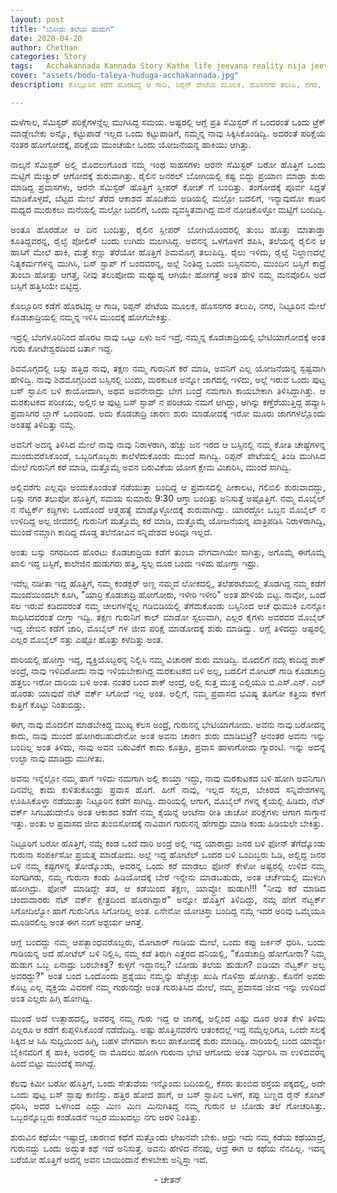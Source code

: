 ```yaml
---
layout: post
title: "ಬೋಡು ತಲೆಯ ಹುಡುಗ"
date: 2020-04-20
author: Chethan
categories: Story
tags:	Acchakannada Kannada Story Kathe life jeevana reality nija jeevana Karnataka Travel Trek Hiking Aarohana
cover: "assets/bodu-taleya-huduga-acchakannada.jpg"
description: ಕೊಲ್ಲೂರಿನ ಕಡೆಗೆ ಹೊರಟಿದ್ದ ಆ ಗಾಡಿ, ರಿಪ್ಪನ್ ಪೇಟೆಯ ಮೂಲಕ, ಹೊಸನಗರ ತಲುಪಿ, ನಗರ, ನಿಟ್ಟೂರಿನ ಮೇಲೆ ಕೊಡಚಾದ್ರಿಯಲ್ಲಿ ನಮ್ಮನ್ನ ಇಳಿಸಿ ಮುಂದಕ್ಕೆ ಹೋಗಬೇಕಿತ್ತು.

---
```


<p align ="justify"> ಮಳೆಗಾಲ, ಸೆಮಿಸ್ಟರ್ ಪರಿಕ್ಷೆಗಳನ್ನೆಲ್ಲ ಮುಗಿಸಿದ್ದ ಸಮಯ. ಅಷ್ಟರಲ್ಲಿ ಆಗ್ಲೆ ಪ್ರತಿ ಸೆಮಿಸ್ಟರ್ ಗೆ ಒಂದರಂತೆ ಒಂದು ಟ್ರೆಕ್ ಮಾಡ್ಲೇಬೇಕು ಅನ್ನೊ, ಕಟ್ಟುಪಾಡೆ ಇಲ್ಲದ ಒಂದು ಕಟ್ಟುಪಾಡಿಗೆ, ನಮ್ಮನ್ನ ನಾವು ಸಿಕ್ಕಿಸಿಕೊಂಡಿದ್ವಿ. ಅದರಂತೆ ಪರಿಕ್ಷೆಯ ನಂತರ ಹೋಗೋದಕ್ಕೆ, ಪರಿಕ್ಷೆಯ ಮುಂಚೆಯೇ ಒಂದು ಯೋಜನೆಯನ್ನ ಹಾಕಿಯು ಆಗಿತ್ತು. </p><!--more-->

<p align ="justify"> ನಾಲ್ಕನೆ ಸೆಮಿಸ್ಟರ್ ಅಲ್ಲಿ ಮೊದಲುಗೊಂಡ ನಮ್ಮ ಇಂಥ ಸಾಹಸಗಳು ಆರನೇ ಸೆಮಿಸ್ಟರ್ ಬರೋ ಹೊತ್ತಿಗೆ ಒಂದು ಮಟ್ಟಿಗೆ ಮೆಚ್ಯುರ್ ಆಗೋದಕ್ಕೆ ಶುರುವಾಗಿತ್ತು‌‌. ರೈಲಿನ ಜನರಲ್ ಬೋಗಿಯಲ್ಲಿ ಕಷ್ಟ ಬಿದ್ದು ಪ್ರಯಾಣ ಮಾಡ್ತಾ ಶುರು ಮಾಡಿದ್ದ ಪ್ರವಾಸಗಳು, ಆರನೇ ಸೆಮಿಸ್ಟರ್ ಹೊತ್ತಿಗೆ ಸ್ಲೀಪರ್ ಕೋಚ್ ಗೆ ಬಂದಿತ್ತು. ತಂಗೋದಕ್ಕೆ ಪೂರ್ವ ಸಿದ್ದತೆ ಮಾಡಿಕೊಳ್ಳದೆ, ಬೆಟ್ಟದ ಮೇಲೆ ತೆರೆದ ಆಕಾಶದ ಹೊದಿಕೆಯ ಅಡಿಯಲ್ಲಿ ಮಲ್ಗೋ ಬದಲಿಗೆ, ಇನ್ಯಾವುದೋ ಕಾಡಿನ ಮಧ್ಯದ ಮುರುಕಲು ಮನೆಯಲ್ಲಿ ಮಲ್ಗೋ ಬದಲಿಗೆ, ಒಂದು ವ್ಯವಸ್ಥಿತವಾಗಿದ್ದ ಮನೆ ನೋಡಿಕೊಳ್ಳೋ‌ ಮಟ್ಟಿಗೆ ಬಂದಿದ್ವಿ. </p>

<p align ="justify"> ಅಂತೂ ಹೊರಡೋ ಆ ದಿನ ಬಂದಿತ್ತು, ರೈಲಿನ ಸ್ಲೀಪರ್ ಬೋಗಿಯೊಂದರಲ್ಲಿ ತುಂಬ ಹೊತ್ತು ಮಾತಾಡ್ತಾ ಕೂತಿದ್ದವರನ್ನ, ರೈಲ್ವೆ ಪೋಲಿಸ್ ಬಂದು ಉಗಿದು ಮಲಗಿಸಿದ್ದ. ಅವನನ್ನ ಒಳಗೊಳಗೆ ಶಪಿಸಿ, ತಲೆಯನ್ನ ರೈಲಿನ ಆ ಹಾಸಿಗೆ ಮೇಲೆ ಹಾಕಿ, ಮತ್ತೆ ಕಣ್ಣು ತೆರೆಯೋ ಹೊತ್ತಿಗೆ ಶಿಮಮೊಗ್ಗ ತಲುಪಿದ್ವಿ. ರೈಲು ಇಳಿದು, ರೈಲ್ವೆ ನಿಲ್ದಾಣದಲ್ಲೆ ನಿತ್ಯಕರ್ಮಗಳನ್ನ ಮುಗಿಸಿ, ಬಸ್ ಸ್ಟಾಪ್ ಗೆ ಬಂದವರನ್ನ, ಅಲ್ಲೆ ನಿಂತಿದ್ದ ಒಂದು ಬಸ್ಸಿನವನು, ಮುಂದಿನ ಬಸ್ಸಿಗೆ ಕಾದ್ರೆ ತುಂಬಾ ಹೋತ್ತು ಆಗತ್ತೆ, ನೀವು ತಲುಪೋದು ಮಧ್ಯಾಹ್ನ ಆಗಿಯೇ ಹೋಗತ್ತೆ ಅಂತ ಹೇಳಿ ನಮ್ಮ ಮನವೊಲಿಸಿ ಅದೆ ಬಸ್ಸಿಗೆ ಹತ್ತಿಸಿಯೇ ಬಿಟ್ಟಿದ್ದ. </p>

<p align ="justify"> ಕೊಲ್ಲೂರಿನ ಕಡೆಗೆ ಹೊರಟಿದ್ದ ಆ ಗಾಡಿ, ರಿಪ್ಪನ್ ಪೇಟೆಯ ಮೂಲಕ, ಹೊಸನಗರ ತಲುಪಿ, ನಗರ, ನಿಟ್ಟೂರಿನ ಮೇಲೆ ಕೊಡಚಾದ್ರಿಯಲ್ಲಿ ನಮ್ಮನ್ನ ಇಳಿಸಿ ಮುಂದಕ್ಕೆ ಹೋಗಬೇಕಿತ್ತು. </p>

<p align ="justify"> ಇದ್ರಲ್ಲಿ ಬೆಂಗಳೂರಿನಿಂದ ಹೊರಟ ನಾವು ಒಟ್ಟು ಏಳು ಜನ ಇದ್ರೆ, ನಮ್ಮನ್ನ ಕೊಡಚಾದ್ರಿಯಲ್ಲಿ ಭೇಟಿಯಾಗೋದಕ್ಕೆ ಅಂತ ಗುರು ಕೋಟೇಶ್ವರದಿಂದ ಬರ್ತಾ ಇದ್ದ. </p>

<p align ="justify"> ಶಿವಮೊಗ್ಗದಲ್ಲಿ  ಬಸ್ಸು ಹತ್ತಿದ ನಾವು, ತಕ್ಷಣ ನಮ್ಮ ಗುರುನಿಗೆ ಕರೆ ಮಾಡಿ, ಅವನಿಗೆ ಎಲ್ಲ ಯೋಜನೆಯನ್ನ ಸ್ಪಷ್ಟವಾಗಿ ಹೇಳಿದ್ವಿ. ನಾವು ಶಿವಮೊಗ್ಗದಿಂದ ಬಸ್ಸಿನಲ್ಲಿ ಬಂದು, ಮರಕುಟಕ ಅನ್ನೋ ಜಾಗದಲ್ಲಿ ಇಳಿದು, ಅಲ್ಲೆ ಇರುವ ಒಂದು ಪುಟ್ಟ ಬಸ್ ಸ್ಟಾಪಿನ ಬಳಿ ಕಾಯೋದಾಗಿ, ಅಥವ ಅವನೇನಾದ್ರು ಬೇಗ ಬಂದ್ರೆ ನಮಗಾಗಿ ಕಾಯಬೇಕಾಗಿ ತಿಳಿಸಿದ್ದಾಗಿತ್ತು. ಆ ಮರಕುಟಕದ ಪರಿಚಯ, ಅಲ್ಲಿನ ಆ ಪುಟ್ಟ ಬಸ್ ಸ್ಟಾಪ್ ನ ಪರಿಚಯ ನಮಗೆ ಆಗಿದ್ದು, ಆಗಿನ್ನು ಕಣ್ತೆರೆಯುತ್ತಿದ್ದ ಹವ್ಯಾಸಿ ಪ್ರವಾಸಿಗರ ಬ್ಲಾಗ್ ಒಂದರಿಂದ. ಅದು ಕೊಡಚಾದ್ರಿ ಚಾರಣ ಶುರು ಮಾಡೋದಕ್ಕೆ ಇರೋ ಮೂರು ಜಾಗಗಳಲ್ಲೊಂದು ಅಂತಷ್ಟೆ ತಿಳಿದಿತ್ತು ನಮ್ಗೆ. </p>

<p align ="justify"> ಅವನಿಗೆ ಅದನ್ನ ತಿಳಿಸಿದ ಮೇಲೆ ನಾವು ನಾವು ನಿರಾಳರಾಗಿ, ಹೆಚ್ಚು ಜನ ಇರದ ಆ ಬಸ್ಸಿನಲ್ಲಿ ನಮ್ಮ ಕೋತಿ ಚೇಷ್ಟೆಗಳನ್ನ ಮುಂದುವರೆಸಿಕೊಂಡೆ, ಒಬ್ಬರಿಗೊಬ್ಬರು ಕಾಲೆಳೆದುಕೊಂಡು ಮುಂದೆ ಸಾಗಿದ್ವಿ‌. ರಿಪ್ಪನ್ ಪೇಟೆಯಲ್ಲಿ ತಿಂಡಿ ಮುಗಿಸಿದ ಮೇಲೆ ಗುರುನಿಗೆ ಕರೆ ಮಾಡಿ, ಮತ್ತೊಮ್ಮೆ ಅವನ ಬರುವಿಕೆಯ ಯೋಗ ಕ್ಷೇಮ ವಿಚಾರಿಸಿ, ಮುಂದೆ ಸಾಗಿದ್ವಿ‌. </p>

<p align ="justify"> ಅಲ್ಲಿವರೆಗು ಎಲ್ಲವೂ ಅಂದುಕೊಂಡಂತೆ ನಡೆಯುತ್ತಾ ಬಂದಿದ್ದ ಆ ಪ್ರವಾಸದಲ್ಲಿ ಪೀಕಾಲಟ, ಗಲಿಬಿಲಿ ಶುರುವಾದದ್ದು, ಬಸ್ಸು ನಗರ ತಲುಪೋ ಹೊತ್ತಿಗೆ, ಸಮಯ ಸುಮಾರು 9:30 ಆಗ್ತಾ ಬಂದಿತ್ತು ಅನಿಸುತ್ತೆ ಅಷ್ಟೊತ್ತಿಗೆ. ನಮ್ಮ ಮೊಬೈಲ್ ನ  ನೆಟ್ವರ್ಕ್ ಕಡ್ಡಿಗಳು ಒಂದೊಂದೆ ಆತ್ಮಹತ್ಯೆ ಮಾಡ್ಕೊಳ್ಳೋದಕ್ಕೆ ಶುರುವಾಗಿದ್ವು. ಯಾರದ್ದೋ ಒಬ್ಬನ ಮೊಬೈಲ್ ನ ಉಳಿದಿದ್ದ ಅಲ್ಪ ಜೀವದಲ್ಲಿ ಗುರುನಿಗೆ ಮತ್ತೊಮ್ಮೆ ಕರೆ ಮಾಡಿ, ಮತ್ತೊಮ್ಮೆ ಯೋಜನೆಯನ್ನ ಖಾತ್ರಿಪಡಿಸಿ ನಿರಾಳರಾಗಿದ್ವಿ, ಮುಂದೆ ನಮ್ಗಾಗಿ ಕಾದಿದ್ದ ದೊಡ್ಡ ತಲೆನೋವಿನ ಸನ್ನಿವೇಶದ ಅರಿವೂ ಇಲ್ಲದೆ. </p>

<p align ="justify"> ಅಂತು ಬಸ್ಸು ನಗರದಿಂದ ಹೊರಟು ಕೊಡಚಾದ್ರಿಯ ಕಡೆಗೆ ತುಂಬಾ ವೇಗವಾಗಿಯೇ ಸಾಗಿತ್ತು, ಅಗೊಮ್ಮೆ ಈಗೊಮ್ಮೆ ಖಾಲಿ ಇದ್ದ ಬಸ್ಸಿಗೆ, ಕಾಲೇಜಿನ ಹುಡುಗರು ಹತ್ತಿ, ಸ್ವಲ್ಪ ದೂರ ಬಂದು ಇಳಿದು ಹೋಗ್ತಾ ಇದ್ರು. </p>

<p align ="justify"> ಇದೆಲ್ಲ ನಡೀತಾ ಇದ್ದ ಹೊತ್ತಿಗೆ, ನಮ್ಮ ಕಂಡಕ್ಟರ್ ಅಣ್ಣ ನಮ್ಮದೆ ಲೋಕದಲ್ಲಿ, ತಲೆಹರಟೆಯಲ್ಲಿ ತೊಡಗಿದ್ದ ನಮ್ಮ ಕಡೆಗೆ ಮುಂದೆಯಿಂದಲೇ ಕೂಗಿ, "ಯಾರ್ರಿ ಕೊಡಚಾದ್ರಿ ಹೋಗೋರು, ಇಳೀರಿ ಇಳೀರಿ" ಅಂತ ಹೇಳಿಯೆ ಬಿಟ್ಟ. ನಾವೋ, ಒಂದೆ ಸಲ ಇರುವೆ ಕಡಿದವರಂತೆ ನಮ್ಮ ಚೀಲಗಳನ್ನೆಲ್ಲ ಗಡಿಬಿಡಿಯಲ್ಲಿ ತೆಗೆದುಕೊಂಡು ಬಸ್ಸಿನಿಂದ ಆಚೆ ಧುಮುಕಿ ಏನನ್ನೋ ಸಾಧಿಸಿದವರಂತೆ ಬೀಗ್ತಾ ಇದ್ವಿ. ತಕ್ಷಣ ಗುರುನಿಗೆ ಕಾಲ್ ಮಾಡೋ ಸ್ಸಲುವಾಗಿ, ಎಲ್ಲರ ಕೈಗಳು ಅವರವರ ಮೊಬೈಲ್ ಇದ್ದ ಜೇಬಿನ ಕಡೆಗೆ ಜಾರಿ, ಮೊಬೈಲ್ ಗಳ ಜೀವ ಪರಿಕ್ಷೆ ಮಾಡೋದಕ್ಕೆ ಶುರು ಮಾಡಿದ್ವು. ಆಗ್ಲೆ ತಿಳಿದದ್ದು ಅಷ್ಟರಲ್ಲಿ ಎಲ್ಲರ ಮೊಬೈಲ್ ಸತ್ತು ಎಷ್ಟೋ ಹೊತ್ತು ಕಳೆದಿತ್ತು ಅಂತ. </p>

<p align ="justify"> ದಾರಿಯಲ್ಲಿ ಹೋಗ್ತಾ ಇದ್ದ, ವ್ಯಕ್ತಿಯೊಬ್ಬರನ್ನ ನಿಲ್ಲಿಸಿ ನಮ್ಮ ವಿಚಾರಣೆ ಶುರು ಮಾಡಿದ್ವಿ. ಮೊದಲಿಗೆ ನಮ್ಗೆ ಕಾದಿದ್ದ ಶಾಕ್ ಅಂದ್ರೆ, ನಾವು ಇಳಿದಿರೋದು ನಾವು ಇಳಿಯಬೇಕಾಗಿದ್ದ ಮರಕುಟಕದ ಬಳಿ ಅಲ್ಲ, ಬದಲಿಗೆ ಮೋಟರ್ ಗಾಡಿ ಕೊಡಚಾದ್ರಿ ಹತ್ತಲು ಇರೋ ದಾರಿಯ ಬಳಿ ಅಂತ. ನಂತರ ಬಂದ ಶಾಕ್ ಅಂದ್ರೆ, ಅಲ್ಲಿ ಸುತ್ತ ಮುತ್ತ ಎಲ್ಲಿಯೂ ಬಿ.ಎಸ್.ಎನ್. ಎಲ್ ಹೊರತು ಯಾವುದೆ ನೆಟ್ ವರ್ಕ್ ಸಿಗೋದೆ ಇಲ್ಲ ಅಂತ. ಅಲ್ಲಿಗೆ, ನಮ್ಮ ಪ್ರವಾಸದ ಭವಿಷ್ಯ ತೂಗೋ ಕತ್ತಿಯ ಕೆಳಗೆ ಕುತ್ತಿಗೆ ಕೊಟ್ಟು ನಿಂತುಬಿಡ್ತು. </p>

<p align ="justify"> ಈಗ, ನಾವು ಮೊದಲಿಗೆ ಮಾಡಬೇಕಿದ್ದ ಮುಖ್ಯ ಕೆಲಸ ಅಂದ್ರೆ, ಗುರುನನ್ನ ಭೇಟಿಯಾಗೋದು. ಅವನು ನಾವು ಬರೋದನ್ನ ಕಾದು, ನಾವು ಮುಂದೆ ಹೋಗಿರಬಹುದೇನೋ ಅಂತ ಅವನು ಚಾರಣ ಶುರು ಮಾಡಿಬಿಟ್ರೆ? ಆನಂತರ ಅವನು ಇನ್ನು ಬಂದಿಲ್ಲ ಅಂತ ತಿಳಿದು, ನಾವು ಅವನ ಬರುವಿಕೆಗೆ ಕಾದು‌ ಕೂತ್ರೂ, ಪ್ರವಾಸ ಹಾಳಾಗೋದು ಗ್ಯಾರಂಟಿ. ಇನ್ನು ಅದನ್ನೆ ಉಲ್ಟಾ ನಾವು ಮಾಡಿದ್ರು ಮುಗೀತು. </p>

<p align ="justify"> ಅವನು ಇನ್ನೆಲ್ಲೋ ನಮ್ಮ ಹಾಗೆ ಇಳಿದು ನಮಗಾಗಿ ಅಲ್ಲಿ ಕಾಯ್ತಾ ಇದ್ದು, ನಾವು ಮರಕುಟಕದ ಬಳಿ ಹೋಗಿ ಅವನಿಗಾಗಿ ದಿನವೆಲ್ಲ ಕಾದು ಕುಳಿತುಕೊಂಡ್ರು ಪ್ರವಾಸ ಹೊಗೆ. ಹೀಗೆ ನಾವು, ಇಲ್ಲದ ಸಲ್ಲದ, ಬೇಕಿರದ ಸನ್ನಿವೇಶಗಳನ್ನ ಊಹಿಸಿಕೊಳ್ತಾ ನಡೆಯುತ್ತಾ ನಿಟ್ಟೂರಿನ ಕಡೆಗೆ ಸಾಗಿದ್ವಿ. ದಾರಿಯಲ್ಲಿ ಆಗಾಗ, ಮೊಬೈಲ್ ಗಳನ್ನ ಕೈಯಲ್ಲಿ ಹಿಡಿದು, ನೆಟ್ ವರ್ಕ್ ಸಿಗಬಹುದೇನೊ ಅಂತ ಆಕಾಶದ ಕಡೆಗೆ ನಮ್ಮ ಕೈಯನ್ನೆ ಆಂಟೆನಾ ರೀತಿ ಚಾಚೋ ಪರಿಕ್ಷೆಗಳು ಆಗಾಗ ಸಾಗ್ತಾನೆ ಇತ್ತು. ಅಂತು ಆ ಪ್ರವಾಸದ ಜೀವ ತುಂಬಿಸೋದಕ್ಕೆ ನಾವಿವಾಗ ಗುರುನನ್ನ ಹೇಗಾದ್ರು ಮಾಡಿ ಕಂಡು ಹಿಡಿಯಲೇ ಬೇಕಿತ್ತು. </p>

<p align ="justify"> ನಿಟ್ಟೂರಿಗೆ ಬರೋ ಹೊತ್ತಿಗೆ, ನಮ್ಗೆ ಕಂಡ ಒಂದೆ ದಾರಿ ಅಂದ್ರೆ ಅಲ್ಲಿ ಇದ್ದ ಯಾರಾದ್ರು ಜನರ ಬಳಿ ಫೋನ್ ತೆಗೆದ್ಕೊಂಡು ಗುರುನಾ ಸಂಪರ್ಕಿಸೋ ಪ್ರಯತ್ನ ಮಾಡೋದು. ಅಲ್ಲೆ ಇದ್ದ ಹೋಟೆಲ್ ಒಂದರ ಬಳಿ ಒಂದಿಬ್ಬರು ಓಡಿ, ಅಲ್ಲಿದ್ದ ಜನರ ಬಳಿ ನಮ್ಮ ಕಷ್ಟಗಳನ್ನ ತೋಡ್ಕೊಂಡು, ಅವರನ್ನ ಒಂದು ಕರೆ ಮಾಡಲು ಫೋನ್ ಕೇಳೋ ಅಷ್ಟರಲ್ಲಿ ಉಳಿದ ನಮ್ಮ ಸಂಗಡಿಗರು, ನಮ್ಮ ಗುರುನಾ ಕಂಡು ಹಿಡಿಯೋದಕ್ಕೆ ಬೇರೆ ಇನ್ನೇನು ಮಾಡಬಹುದು, ಅಂತ ಚರ್ಚೆಯಲ್ಲಿ ಮುಳುಗಿ ಹೋಗಿದ್ರು. ಫೋನ್ ಮಾಡಿದ್ದೇ ತಡ, ಆ ಕಡೆಯಿಂದ ತಕ್ಷಣ, ಯಾವ್ದೋ ಹುಡುಗಿ!!! "ನೀವು ಕರೆ ಮಾಡಿದ ಚಂದಾದಾರರು ನೆಟ್ ವರ್ಕ್ ಕ್ಷೇತ್ರದಿಂದ ಹೊರಗಿದ್ದಾರೆ" ಅನ್ನೋ ಹೊತ್ತಿಗೆ ತಿಳಿದಿದ್ದು, ನಮ್ಗೆ ಹೇಗೆ ನೆಟ್ವರ್ಕ್ ಸಿಗೋದಿಲ್ವೋ ಹಾಗೆ ಗುರುನಿಗೂ ಸಿಗೋದಿಲ್ಲ ಅಂತ. ಏನೇನೋ ಯೋಚಿಸ್ತಾ ಬಂದಿದ್ದ ನಮ್ಗೆ ಇದರ ಅರಿವು ಒಮ್ಮೆಯೂ ಮೂಡಿರಲಿಲ್ವ ಅಂತ ಈಗ ನಂಗೆ ಅಶ್ಟರ್ಯ ಆಗತ್ತೆ. </p>

<p align ="justify"> ಆಗ್ಲೆ ಬಂದದ್ದು ನಮ್ಮ ಆಪತ್ಬಾಂಧವರೊಬ್ಬರು, ಮೋಟಾರ್ ಗಾಡಿಯ ಮೇಲೆ, ಒಂದು ಕಪ್ಪು ಜರ್ಕಿನ್ ಧರಿಸಿ. ಬಂದು ಗಾಡಿಯನ್ನ ಅದೆ ಹೋಟೆಲ್ ಬಳಿ ನಿಲ್ಲಿಸಿ, ನಮ್ಮ ಕಡೆ ತಿರುಗಿ ಎತ್ತರದ ದನಿಯಲ್ಲಿ, "ಕೊಡಚಾದ್ರಿ ಹೋಗೋರಾ? ನಿಮ್ಮ ಹುಡುಗ ಒಬ್ಬ ಏನಾದ್ರು ಬರಬೇಕಿತ್ತ? ಕುಳ್ಳಗೆ ಇದ್ದಾನಲ್ವ? ಬೋಡು ತಲೆಯ ಹುಡುಗ? ಐಡಿಯಾ ನೆಟ್ವರ್ಕ್ ಅಲ್ವ ಅವರದ್ದು?" ಅಂತ ಬಂದ ಒಂದೊಂದು ಪ್ರಶ್ನೆಯು ನಮ್ಮನ್ನು ಹೆಚ್ಚೆಚ್ಚು ಖುಷಿ ಗೊಳಿಸ್ತಾ ಹೋಗಿತ್ತು‌. ಕೊನೆಗೆ ಅವರು ಕೊಟ್ಟ ಎಲ್ಲ ವ್ಯಕ್ತಿಯ ವಿವರಣೆ ನಮ್ಮ ಗುರುನದ್ದೇ ಅಂತ ಗುರುತಿಸಿದ ಮೇಲೆ, ನಮ್ಮ ಪ್ರವಾಸದ ಜೀವ ಇನ್ನು ಉಳಿದಿದೆ ಅಂತ ಎಲ್ಲರು ಹಿಗ್ಗಿ ಹೋಗಿದ್ವಿ. </p>

<p align ="justify"> ಮುಂದೆ ಅದೆ ಉತ್ಸಾಹದಲ್ಲಿ, ಅವರನ್ನ ನಮ್ಮ ಗುರು ಇದ್ದ ಆ ಜಾಗಕ್ಕೆ, ಅಲ್ಲಿಂದ ಎಷ್ಟು ದೂರ ಅಂತ ಕೇಳಿ ತಿಳಿದು ಎಲ್ಲರೂ ಆ ಕಡೆಗೆ ಕುಪ್ಪಳಿಸಿಕೊಂಡೆ ನಡೆದೆದಿದ್ವಿ. ಅಷ್ಟು ಹೊತ್ತಿನವರೆಗು ಆತಂಕದಲ್ಲೆ ಇದ್ದ ನಮ್ಮೆಲ್ಲರಿಗೂ, ಒಂದೇ ಸಲಕ್ಕೆ ಸಿಕ್ಕಿದ ಆ ಸಿಹಿ ಸುದ್ದಿಯಿಂದ ಹಿಗ್ಗಿ, ಬಹಳ ವೇಗವಾಗಿ ಕಾಲು ಹಾಕೋದಕ್ಕೆ ಶುರು ಮಾಡಿದ್ವಿ. ದಾರಿಯಲ್ಲಿ ಬಂದ ಯಾವ್ದೋ ಬೈಕಿನವರಿಗೆ ಕೈ ಹಾಕಿ, ಅದರಲ್ಲಿ ನಾ ಮೊದಲು ಹೋಗಿ ಗುರುನಾ ಭೇಟಿ ಆಗೋದು ಅಂತ ನಿರ್ಧರಿಸಿ ನಾ ಉಳಿದವರನ್ನ ಹಿಂದೆ ಬಿಟ್ಟು ಮುಂದೆಕ್ಕೆ ಸಾಗಿದ್ದೆ. </p>

<p align ="justify"> ಕೆಲವು ಕಿಮೀ ಬರೋ ಹೊತ್ತಿಗೆ, ಒಂದು ಸೇತುವೆಯ ಇನ್ನೊಂದು ಬದಿಯಲ್ಲಿ, ಕೆಸರು ತುಂಬಿದ ರಸ್ತೆಯ ಪಕ್ಕದಲ್ಲಿ, ಅದೇ ಒಂದು ಪುಟ್ಟ ಬಸ್ ಸ್ಟಾಪು ಕಾಣಿಸ್ತು. ಹತ್ತಿರ ಹೋದ ಹಾಗೆ, ಆ ಬಸ್ ಸ್ಟಾಪಿನ ಒಳಗೆ, ಕಪ್ಪು ಬಣ್ಣದ ರೈನ್ ಕೋಟ್ ಧರಿಸಿ, ಅದರ ಒಳಗಿಂದ ಎದ್ದು ಮಿಣ ಮಿಣ ಮಿನುಗಿತಿದ್ದ ನಮ್ಮ ಗುರುನ ಆ ಬೋಡು ತಲೆ‌ ಗೋಚರಿಸಿತ್ತು. ಒಬ್ಬರನ್ನೊಬ್ಬರು ಕಂಡೊಡನೆ ಇಬ್ಬರ ಮುಖದಲ್ಲು ನಗು ಅರಳಿ ನಿಂತಿತ್ತು. </p>

<p align ="justify"> ಶುರುವಿನ ಕಥೆಯೇ ಇಷ್ಟಾದ್ರೆ, ಚಾರಣದ ಕಥೆಗೆ ಮತ್ತೊಂದು ಲೇಖನವೇ ಬೇಕು. ಆದ್ರು ಇದು ನಮ್ಮ ಕಡೆಯ ಕಥೆಯಾದ್ರೆ, ಗುರುನದ್ದು ಒಂದು ಅದ್ಭುತ ಕಥೆ ಇದೆ ಅನಿಸುತ್ತೆ. ಅವನು ಹೇಳಿದ ನೆನಪು, ಆದ್ರೆ ಈಗ ಆ ಕಥೆಯ ನೆನಪಿಲ್ಲ‌. ಇದನ್ನ ಬರೆಯೋ ಹೊತ್ತಿಗೆ ಅದನ್ನ ಅವನ ಬಾಯಿಂದಾನೆ ಕೇಳಬೇಕು ಅನ್ನಿಸ್ತಾ ಇದೆ‌. </p>


<p align ="center"> - ಚೇತನ್</p>
